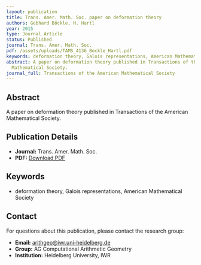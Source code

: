 ```yaml
---
layout: publication
title: Trans. Amer. Math. Soc. paper on deformation theory
authors: Gebhard Böckle, H. Hartl
year: 2015
type: Journal Article
status: Published
journal: Trans. Amer. Math. Soc.
pdf: /assets/uploads/TAMS_4136_Bockle_Hartl.pdf
keywords: deformation theory, Galois representations, American Mathematical Society
abstract: A paper on deformation theory published in Transactions of the American
  Mathematical Society.
journal_full: Transactions of the American Mathematical Society
---
```



## Abstract

A paper on deformation theory published in Transactions of the American Mathematical Society.

## Publication Details

- **Journal:** Trans. Amer. Math. Soc.
- **PDF:** [Download PDF](/assets/uploads/TAMS_4136_Bockle_Hartl.pdf)

## Keywords

- deformation theory, Galois representations, American Mathematical Society


## Contact

For questions about this publication, please contact the research group:
- **Email:** arithgeo@iwr.uni-heidelberg.de
- **Group:** AG Computational Arithmetic Geometry
- **Institution:** Heidelberg University, IWR